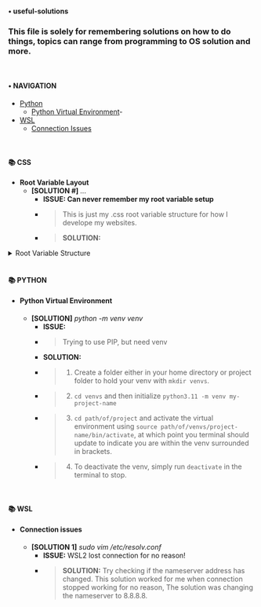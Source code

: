 #### • useful-solutions
### This file is solely for remembering solutions on how to do things, topics can range from programming to OS solution and more.

<br>

#### • NAVIGATION
- [Python](#•-python)
  - [Python Virtual Environment](#python-virtual-environment)- 
- [WSL](#•-wsl)
  - [Connection Issues](#connection-issues)

<br>

<!-- 
  • Example of Issue and Solution block
  #### 📚 HEADING
  - **Name problem is related to**
    - **[SOLUTION #]** _Small solution code example_
      - **ISSUE:** 
      - > What issue did you experience
      - > **SOLUTION:** 
      - > The solution that worked
 -->

#### 📚 CSS
- **Root Variable Layout**
  - **[SOLUTION #]** _..._
    - **ISSUE: Can never remember my root variable setup** 
    - > This is just my .css root variable structure for how I develope my websites.
    - > **SOLUTION:** 
<details>
  <summary>Root Variable Structure</summary>

  ```css
      :root {
      /* generic document setup */
      /* typeface */
      --typeface-inter: 'Inter', sans-serif;
      --typeface-ssp: 'Source Sans 3', sans-serif;

      /* percentage fonts */
      --percentage-font-10: 62.5%;
      --percentage-font-9: 56.25%;
      --percentage-font-8: 50%;
      --percentage-font-7: 43.75%;

      /* font size */
      --font-10: 1rem;
      --font-12: 1.2rem;
      --font-14: 1.4rem;
      --font-16: 1.6rem;
      --font-18: 1.8rem;
      --font-20: 2rem;
      --font-24: 2.4rem;
      --font-30: 3rem;
      --font-32: 3.2rem;
      --font-36: 3.6rem;
      --font-44: 4.4rem;
      --font-52: 5.2rem;
      --font-62: 6.2rem;
      --font-74: 7.4rem;
      --font-86: 8.6rem;
      --font-98: 9.8rem;

      /* font weight */
      --font-weight-400: 400;
      --font-weight-500: 500;
      --font-weight-700: 700;

      /* spacing system */
      --spacing-2: 0.2rem;
      --spacing-4: 0.4rem;
      --spacing-8: 0.8rem;
      --spacing-12: 1.2rem;
      --spacing-16: 1.6rem;
      --spacing-24: 2.4rem;
      --spacing-32: 3.2rem;
      --spacing-48: 4.8rem;
      --spacing-64: 6.4rem;
      --spacing-80: 8rem;
      --spacing-96: 9.6rem;
      --spacing-128: 12.8rem;

      /* border radius */
      --border-rad-05: 0.5rem;
      --border-rad-1: 1rem;
      --border-rad-100: 10rem;
      --border-rad-round: 50%;

      /* line height */
      --line-height-1: 1;
      --line-height-11: 1.1;
      --line-height-15: 1.5;
      --line-height-17: 1.7;

      /* letter spacing */
      --letter-space-n05: -0.5px;
      --letter-space-n1: -1px;
      --letter-space-p05: 0.5px;
      --letter-space-p1: 1px;

      --clr-shadow: hsl(210, 16%, 25%);
      --clr-background-shade: hsl(210, 38%, 35%);
      --clr-background-main: hsl(210, 38%, 90%);
      --clr-background-tint: hsl(210, 38%, 95%);
      --clr-headline: hsl(210, 52%, 10%);
      --clr-paragraph: hsl(210, 28%, 25%);
      --clr-stroke: hsl(210, 8%, 92%);
      --clr-accent: hsl(0, 0%, 70%);
      --clr-accent-tint: hsl(0, 0%, 80%);
      --clr-button: hsl(210, 10%, 85%);
      --clr-button-text: var(--clr-shadow);
      --clr-button-before: linear-gradient(140deg,
          hsl(0, 0%, 97%),
          hsl(0, 0%, 67%));
      --clr-button-plus: var(--clr-accent-tint);
      --clr-button-plus-text: var(--clr-shadow);
      --clr-button-plus-before: linear-gradient(140deg,
          var(--clr-accent-tint),
          var(--clr-accent));
      --clr-button-shadow: var(--clr-shadow);
    }
  ```
</details>

 <br>

#### 📚 PYTHON
- #### **Python Virtual Environment**
  - **[SOLUTION]** _python -m venv venv_
    - **ISSUE:**
    - > Trying to use PIP, but need venv
    - **SOLUTION:**
    - > 1. Create a folder either in your home directory or project folder to hold your venv with `mkdir venvs`.
    - > 2. `cd venvs` and then initialize `python3.11 -m venv my-project-name`
    - > 3. `cd path/of/project` and activate the virtual environment using `source path/of/venvs/project-name/bin/activate`, at which point you terminal should update to indicate you are within the venv surrounded in brackets.
    - > 4. To deactivate the venv, simply run `deactivate` in the terminal to stop.

<br>

#### 📚 WSL
- #### **Connection issues**
   - **[SOLUTION 1]** _sudo vim /etc/resolv.conf_
      - **ISSUE:** WSL2 lost connection for no reason! 
      - > **SOLUTION:** Try checking if the nameserver address has changed. This solution worked for me when connection stopped working for no reason, The solution was changing the nameserver to 8.8.8.8.

<br>